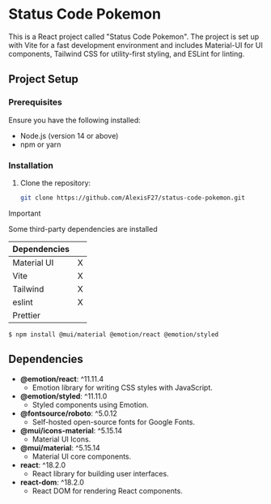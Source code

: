 # Status Code Pokemon

This is a React project called "Status Code Pokemon". The project is set up with Vite for a fast development environment and includes Material-UI for UI components, Tailwind CSS for utility-first styling, and ESLint for linting.

## Project Setup

### Prerequisites


Ensure you have the following installed:
- Node.js (version 14 or above)
- npm or yarn

### Installation

1. Clone the repository:
   ```bash
   git clone https://github.com/AlexisF27/status-code-pokemon.git

> [!IMPORTANT]  
> Some third-party dependencies are installed

| Dependencies |   |
|--------------|---|
| Material UI  | X |
| Vite         | X |
| Tailwind     | X |
| eslint       | X |
| Prettier     |   |


```shell
$ npm install @mui/material @emotion/react @emotion/styled
```

## Dependencies

- **@emotion/react**: ^11.11.4
  - Emotion library for writing CSS styles with JavaScript.
- **@emotion/styled**: ^11.11.0
  - Styled components using Emotion.
- **@fontsource/roboto**: ^5.0.12
  - Self-hosted open-source fonts for Google Fonts.
- **@mui/icons-material**: ^5.15.14
  - Material UI Icons.
- **@mui/material**: ^5.15.14
  - Material UI core components.
- **react**: ^18.2.0
  - React library for building user interfaces.
- **react-dom**: ^18.2.0
  - React DOM for rendering React components.
